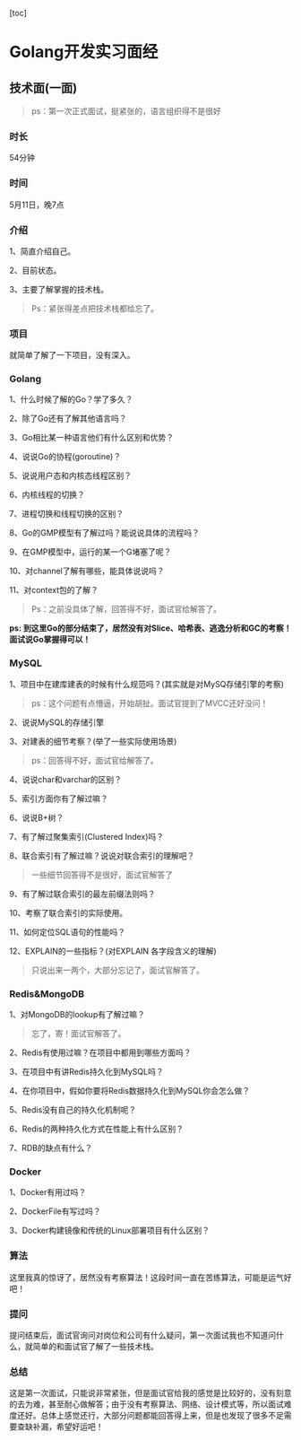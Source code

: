 

[toc]

# Golang开发实习面经

## 技术面(一面)

> ps：第一次正式面试，挺紧张的，语言组织得不是很好



### 时长

54分钟

### 时间

5月11日，晚7点



### 介绍

1、简直介绍自己。

2、目前状态。

3、主要了解掌握的技术栈。

> Ps：紧张得差点把技术栈都给忘了。



### 项目

就简单了解了一下项目，没有深入。



### Golang

1、什么时候了解的Go？学了多久？

2、除了Go还有了解其他语言吗？

3、Go相比某一种语言他们有什么区别和优势？

4、说说Go的协程(goroutine)？

5、说说用户态和内核态线程区别？

6、内核线程的切换？

7、进程切换和线程切换的区别？

8、Go的GMP模型有了解过吗？能说说具体的流程吗？

9、在GMP模型中，运行的某一个G堵塞了呢？

10、对channel了解有哪些，能具体说说吗？

11、对context包的了解？

> Ps：之前没具体了解，回答得不好，面试官给解答了。

**ps: 到这里Go的部分结束了，居然没有对Slice、哈希表、逃逸分析和GC的考察！面试说Go掌握得可以！**



### MySQL

1、项目中在建库建表的时候有什么规范吗？(其实就是对MySQ存储引擎的考察)

> ps：这个问题有点懵逼，开始胡扯。面试官提到了MVCC还好没问！

2、说说MySQL的存储引擎

3、对建表的细节考察？(举了一些实际使用场景)

> ps：回答得不好，面试官给解答了。

4、说说char和varchar的区别？

5、索引方面你有了解过嘛？

6、说说B+树？

7、有了解过聚集索引(Clustered Index)吗？

8、联合索引有了解过嘛？说说对联合索引的理解吧？

> 一些细节回答得不是很好，面试官解答了

9、有了解过联合索引的最左前缀法则吗？

10、考察了联合索引的实际使用。

11、如何定位SQL语句的性能吗？

12、EXPLAIN的一些指标？(对EXPLAIN 各字段含义的理解)

> 只说出来一两个，大部分忘记了，面试官解答了。



### Redis&MongoDB

1、对MongoDB的lookup有了解过嘛？

> 忘了，寄！面试官解答了。

2、Redis有使用过嘛？在项目中都用到哪些方面吗？

3、在项目中有讲Redis持久化到MySQL吗？

4、在你项目中，假如你要将Redis数据持久化到MySQL你会怎么做？

5、Redis没有自己的持久化机制呢？

6、Redis的两种持久化方式在性能上有什么区别？

7、RDB的缺点有什么？



### Docker

1、Docker有用过吗？

2、DockerFile有写过吗？

3、Docker构建镜像和传统的Linux部署项目有什么区别？



### 算法

这里我真的惊讶了，居然没有考察算法！这段时间一直在苦练算法，可能是运气好吧！



### 提问

提问结束后，面试官询问对岗位和公司有什么疑问，第一次面试我也不知道问什么，就简单的和面试官了解了一些技术栈。



### 总结

这是第一次面试，只能说非常紧张，但是面试官给我的感觉是比较好的，没有刻意的去为难，甚至耐心做解答；由于没有考察算法、网络、设计模式等，所以面试难度还好。总体上感觉还行，大部分问题都能回答得上来，但是也发现了很多不足需要查缺补漏，希望好运吧！

